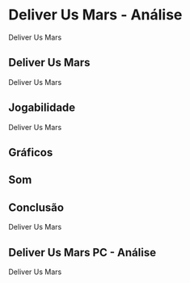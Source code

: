 ---
---

# Deliver Us Mars - Análise

Deliver Us Mars

## Deliver Us Mars

Deliver Us Mars

## Jogabilidade

Deliver Us Mars

## Gráficos


## Som

## Conclusão

Deliver Us Mars

## Deliver Us Mars PC - Análise

Deliver Us Mars
